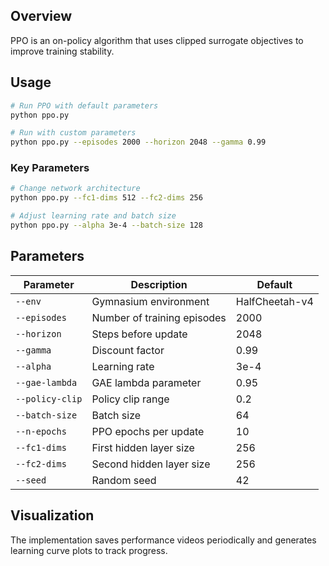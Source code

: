 ## Overview

PPO is an on-policy algorithm that uses clipped surrogate objectives to improve training stability.


## Usage


```bash
# Run PPO with default parameters
python ppo.py

# Run with custom parameters
python ppo.py --episodes 2000 --horizon 2048 --gamma 0.99
```

### Key Parameters

```bash
# Change network architecture
python ppo.py --fc1-dims 512 --fc2-dims 256

# Adjust learning rate and batch size
python ppo.py --alpha 3e-4 --batch-size 128
```

## Parameters

| Parameter | Description | Default |
|-----------|-------------|---------|
| `--env` | Gymnasium environment | HalfCheetah-v4 |
| `--episodes` | Number of training episodes | 2000 |
| `--horizon` | Steps before update | 2048 |
| `--gamma` | Discount factor | 0.99 |
| `--alpha` | Learning rate | 3e-4 |
| `--gae-lambda` | GAE lambda parameter | 0.95 |
| `--policy-clip` | Policy clip range | 0.2 |
| `--batch-size` | Batch size | 64 |
| `--n-epochs` | PPO epochs per update | 10 |
| `--fc1-dims` | First hidden layer size | 256 |
| `--fc2-dims` | Second hidden layer size | 256 |
| `--seed` | Random seed | 42 |


## Visualization

The implementation saves performance videos periodically and generates learning curve plots to track progress.
